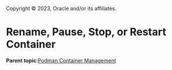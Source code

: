 Copyright © 2023, Oracle and/or its affiliates.

# Rename, Pause, Stop, or Restart Container

**Parent topic:**[Podman Container Management](../topics/cockpit-podman_managing_podman_containers.md)

